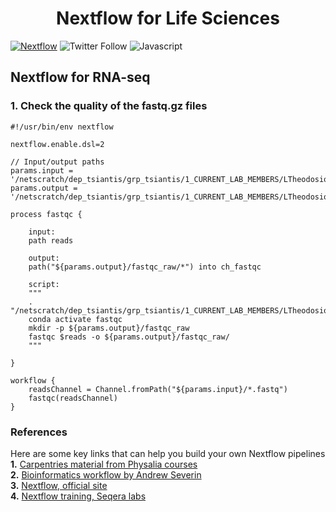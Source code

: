 <h1 align="center"><b>Nextflow  for Life Sciences</span></b></h1>

[![Nextflow](https://img.shields.io/badge/nextflow-%E2%89%A50.27.6-brightgreen.svg)](https://www.nextflow.io/)
![Twitter Follow](https://img.shields.io/twitter/follow/loukesio)
![Javascript](https://img.shields.io/badge/logo-javascript-blue?logo=javascript)

<h2><b>Nextflow for RNA-seq</span></b></h2>

### 1. Check the quality of the fastq.gz files  

```
#!/usr/bin/env nextflow

nextflow.enable.dsl=2

// Input/output paths
params.input = '/netscratch/dep_tsiantis/grp_tsiantis/1_CURRENT_LAB_MEMBERS/LTheodosiou/Projects/GROseq/RNAseq/raw_data'
params.output = '/netscratch/dep_tsiantis/grp_tsiantis/1_CURRENT_LAB_MEMBERS/LTheodosiou/Projects/GROseq/RNAseq/test_nextflow'

process fastqc {

    input:
    path reads

    output:
    path("${params.output}/fastqc_raw/*") into ch_fastqc

    script:
    """
    . "/netscratch/dep_tsiantis/grp_tsiantis/1_CURRENT_LAB_MEMBERS/LTheodosiou/Software/Anaconda3/etc/profile.d/conda.sh"
    conda activate fastqc
    mkdir -p ${params.output}/fastqc_raw
    fastqc $reads -o ${params.output}/fastqc_raw/
    """

}

workflow {
    readsChannel = Channel.fromPath("${params.input}/*.fastq")
    fastqc(readsChannel)
}

```


### References 
Here are some key links that can help you build your own Nextflow pipelines <br>
**1.** [Carpentries material from Physalia courses](https://carpentries-incubator.github.io/workflows-nextflow/index.html) <br>
**2.** [Bioinformatics workflow by Andrew Severin](https://bioinformaticsworkbook.org/dataAnalysis/nextflow/02_creatingAworkflow.html) <br>
**3.** [Nextflow, official site](https://training.nextflow.io/hands_on/04_implementation/#process-4-gatk-recalibrate) <br>
**4.** [Nextflow training, Seqera labs](https://training.seqera.io/#_gitpod)
